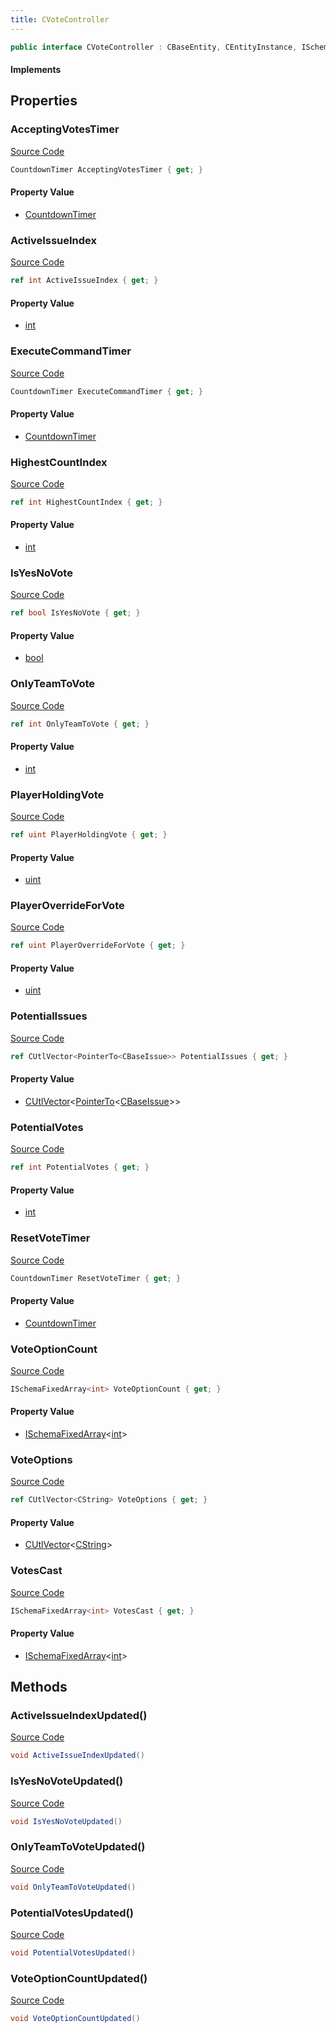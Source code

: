 ```yaml
---
title: CVoteController
---
```


```csharp
public interface CVoteController : CBaseEntity, CEntityInstance, ISchemaClass<CEntityInstance>, ISchemaClass<CBaseEntity>, ISchemaClass<CVoteController>, ISchemaField, ISchemaClass, INativeHandle
```

#### Implements

## Properties

### AcceptingVotesTimer

[Source Code](https://github.com/swiftly-solution/swiftlys2/blob/main/managed/src/SwiftlyS2.Generated/Schemas/Interfaces/CVoteController.cs#L27)

```csharp
CountdownTimer AcceptingVotesTimer { get; }
```

#### Property Value

- [CountdownTimer](/docs/api/shared/schemadefinitions/countdowntimer)

### ActiveIssueIndex

[Source Code](https://github.com/swiftly-solution/swiftlys2/blob/main/managed/src/SwiftlyS2.Generated/Schemas/Interfaces/CVoteController.cs#L17)

```csharp
ref int ActiveIssueIndex { get; }
```

#### Property Value

- [int](https://learn.microsoft.com/dotnet/api/system.int32)

### ExecuteCommandTimer

[Source Code](https://github.com/swiftly-solution/swiftlys2/blob/main/managed/src/SwiftlyS2.Generated/Schemas/Interfaces/CVoteController.cs#L29)

```csharp
CountdownTimer ExecuteCommandTimer { get; }
```

#### Property Value

- [CountdownTimer](/docs/api/shared/schemadefinitions/countdowntimer)

### HighestCountIndex

[Source Code](https://github.com/swiftly-solution/swiftlys2/blob/main/managed/src/SwiftlyS2.Generated/Schemas/Interfaces/CVoteController.cs#L39)

```csharp
ref int HighestCountIndex { get; }
```

#### Property Value

- [int](https://learn.microsoft.com/dotnet/api/system.int32)

### IsYesNoVote

[Source Code](https://github.com/swiftly-solution/swiftlys2/blob/main/managed/src/SwiftlyS2.Generated/Schemas/Interfaces/CVoteController.cs#L25)

```csharp
ref bool IsYesNoVote { get; }
```

#### Property Value

- [bool](https://learn.microsoft.com/dotnet/api/system.boolean)

### OnlyTeamToVote

[Source Code](https://github.com/swiftly-solution/swiftlys2/blob/main/managed/src/SwiftlyS2.Generated/Schemas/Interfaces/CVoteController.cs#L19)

```csharp
ref int OnlyTeamToVote { get; }
```

#### Property Value

- [int](https://learn.microsoft.com/dotnet/api/system.int32)

### PlayerHoldingVote

[Source Code](https://github.com/swiftly-solution/swiftlys2/blob/main/managed/src/SwiftlyS2.Generated/Schemas/Interfaces/CVoteController.cs#L35)

```csharp
ref uint PlayerHoldingVote { get; }
```

#### Property Value

- [uint](https://learn.microsoft.com/dotnet/api/system.uint32)

### PlayerOverrideForVote

[Source Code](https://github.com/swiftly-solution/swiftlys2/blob/main/managed/src/SwiftlyS2.Generated/Schemas/Interfaces/CVoteController.cs#L37)

```csharp
ref uint PlayerOverrideForVote { get; }
```

#### Property Value

- [uint](https://learn.microsoft.com/dotnet/api/system.uint32)

### PotentialIssues

[Source Code](https://github.com/swiftly-solution/swiftlys2/blob/main/managed/src/SwiftlyS2.Generated/Schemas/Interfaces/CVoteController.cs#L41)

```csharp
ref CUtlVector<PointerTo<CBaseIssue>> PotentialIssues { get; }
```

#### Property Value

- [CUtlVector](/docs/api/-1)<[PointerTo](/docs/api/shared/natives/pointerto-1)<[CBaseIssue](/docs/api/shared/schemadefinitions/cbaseissue)>>

### PotentialVotes

[Source Code](https://github.com/swiftly-solution/swiftlys2/blob/main/managed/src/SwiftlyS2.Generated/Schemas/Interfaces/CVoteController.cs#L23)

```csharp
ref int PotentialVotes { get; }
```

#### Property Value

- [int](https://learn.microsoft.com/dotnet/api/system.int32)

### ResetVoteTimer

[Source Code](https://github.com/swiftly-solution/swiftlys2/blob/main/managed/src/SwiftlyS2.Generated/Schemas/Interfaces/CVoteController.cs#L31)

```csharp
CountdownTimer ResetVoteTimer { get; }
```

#### Property Value

- [CountdownTimer](/docs/api/shared/schemadefinitions/countdowntimer)

### VoteOptionCount

[Source Code](https://github.com/swiftly-solution/swiftlys2/blob/main/managed/src/SwiftlyS2.Generated/Schemas/Interfaces/CVoteController.cs#L21)

```csharp
ISchemaFixedArray<int> VoteOptionCount { get; }
```

#### Property Value

- [ISchemaFixedArray](/docs/api/shared/schemas/ischemafixedarray-1)<[int](https://learn.microsoft.com/dotnet/api/system.int32)>

### VoteOptions

[Source Code](https://github.com/swiftly-solution/swiftlys2/blob/main/managed/src/SwiftlyS2.Generated/Schemas/Interfaces/CVoteController.cs#L43)

```csharp
ref CUtlVector<CString> VoteOptions { get; }
```

#### Property Value

- [CUtlVector](/docs/api/-1)<[CString](/docs/api/shared/natives/cstring)>

### VotesCast

[Source Code](https://github.com/swiftly-solution/swiftlys2/blob/main/managed/src/SwiftlyS2.Generated/Schemas/Interfaces/CVoteController.cs#L33)

```csharp
ISchemaFixedArray<int> VotesCast { get; }
```

#### Property Value

- [ISchemaFixedArray](/docs/api/shared/schemas/ischemafixedarray-1)<[int](https://learn.microsoft.com/dotnet/api/system.int32)>

## Methods

### ActiveIssueIndexUpdated()

[Source Code](https://github.com/swiftly-solution/swiftlys2/blob/main/managed/src/SwiftlyS2.Generated/Schemas/Interfaces/CVoteController.cs#L45)

```csharp
void ActiveIssueIndexUpdated()
```

### IsYesNoVoteUpdated()

[Source Code](https://github.com/swiftly-solution/swiftlys2/blob/main/managed/src/SwiftlyS2.Generated/Schemas/Interfaces/CVoteController.cs#L49)

```csharp
void IsYesNoVoteUpdated()
```

### OnlyTeamToVoteUpdated()

[Source Code](https://github.com/swiftly-solution/swiftlys2/blob/main/managed/src/SwiftlyS2.Generated/Schemas/Interfaces/CVoteController.cs#L46)

```csharp
void OnlyTeamToVoteUpdated()
```

### PotentialVotesUpdated()

[Source Code](https://github.com/swiftly-solution/swiftlys2/blob/main/managed/src/SwiftlyS2.Generated/Schemas/Interfaces/CVoteController.cs#L48)

```csharp
void PotentialVotesUpdated()
```

### VoteOptionCountUpdated()

[Source Code](https://github.com/swiftly-solution/swiftlys2/blob/main/managed/src/SwiftlyS2.Generated/Schemas/Interfaces/CVoteController.cs#L47)

```csharp
void VoteOptionCountUpdated()
```

